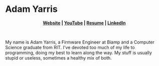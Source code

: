 # Adam Yarris

<p align="center">
  <b>
    <a href="https://yarr.is/">Website</a>  |  
    <a href="https://www.youtube.com/channel/UC2K3flYNj0hLC2BfPCXfvEA">YouTube</a>  | 
    <a href="https://yarr.is/resume">Resume</a> |
    <a href="http://linkedin.com/in/adam-yarris">LinkedIn</a>
  </b>
</p>

<br>

My name is Adam Yarris, a Firmware Engineer at Biamp and a Computer Science graduate from RIT. I've devoted too much of my life to programming, doing my best to learn along the way. My stuff is usually stupid or useless, sometimes a healthy mix of both.
